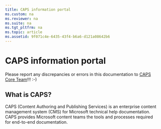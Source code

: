 ```yaml
---
title: CAPS information portal
ms.custom: na
ms.reviewer: na
ms.suite: na
ms.tgt_pltfrm: na
ms.topic: article
ms.assetid: 9f071c4e-6435-43f4-b6a6-d121a08642b6
---
```

# CAPS information portal
Please report any discrepancies or errors in this documentation to [CAPS Core Team](mailto:CSICLiXCore)!!! :-)

## What is CAPS?
CAPS (Content Authoring and Publishing Services) is an enterprise content management system (CMS) for Microsoft technical help documentation. CAPS  provides Microsoft content teams the tools and processes required for end-to-end documentation.

